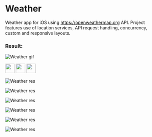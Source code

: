 # Weather
Weather app for iOS using https://openweathermap.org API. Project features use of location services, API request handling, concurrency, custom and responsive layouts.  

### Result:

![Weather gif](https://media.giphy.com/media/b5bw0N7isRue7psr0D/giphy.gif)

<p float="left">
  <img src="./img/01.PNG" width="30" />
  <img src="./img/01.PNG" width="30" /> 
  <img src="./img/01.PNG" width="30" />
</p>

![Weather res](./img/01.PNG)

![Weather res](./img/02.PNG)

![Weather res](./img/03.PNG)

![Weather res](./img/04.PNG)

![Weather res](./img/05.PNG)

![Weather res](./img/06.PNG)
